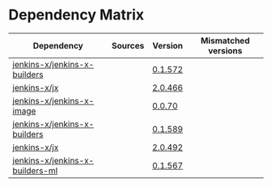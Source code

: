 # Dependency Matrix

Dependency | Sources | Version | Mismatched versions
---------- | ------- | ------- | -------------------
[jenkins-x/jenkins-x-builders](https://github.com/jenkins-x/jenkins-x-builders) |  | [0.1.572]() | 
[jenkins-x/jx](https://github.com/jenkins-x/jx) |  | [2.0.466]() | 
[jenkins-x/jenkins-x-image](https://github.com/jenkins-x/jenkins-x-image) |  | [0.0.70](https://github.com/jenkins-x/jenkins-x-image/releases/tag/0.0.70) | 
[jenkins-x/jenkins-x-builders](https://github.com/jenkins-x/jenkins-x-builders) |  | [0.1.589]() | 
[jenkins-x/jx](https://github.com/jenkins-x/jx) |  | [2.0.492](https://github.com/jenkins-x/jx/releases/tag/v2.0.492) | 
[jenkins-x/jenkins-x-builders-ml](https://github.com/jenkins-x/jenkins-x-builders-ml) |  | [0.1.567]() | 
